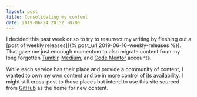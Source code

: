 ```yaml
---
layout: post
title: Consolidating my content
date: 2019-06-24 20:52 -0700
---
```


I decided this past week or so to try to resurrect my writing by fleshing out a [post of weekly releases]({% post_url 2019-06-16-weekly-releases %}). That gave me just enoough momentum to also migrate content from my long forgotten [Tumblr](https://ryanjduffy.tumblr.com), [Medium](https://medium.com/@theryanjduffy), and [Code Mentor](https://www.codementor.io/ryan286/posts) accounts.

While each service has their place and provide a community of content, I wanted to own my own content and be in more control of its availability. I might still cross-post to those places but intend to use this site sourced from [GitHub](https://github.com/ryanjduffy/blog) as the home for new content.